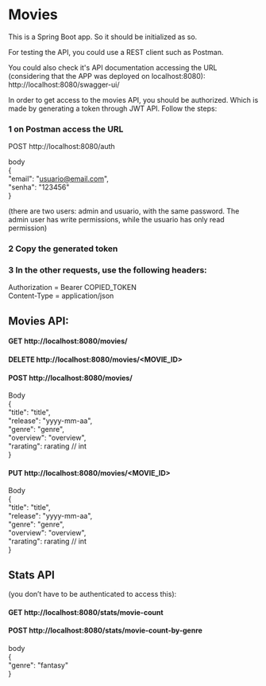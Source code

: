 # Movies

This is a Spring Boot app. So it should be initialized as so.

For testing the API, you could use a REST client such as Postman.

You could also check it's API documentation accessing the URL (considering that the APP was deployed on localhost:8080):
http://localhost:8080/swagger-ui/

In order to get access to the movies API, you should be authorized. Which is made by generating a token through JWT API. Follow the steps:

### 1 on Postman access the URL
POST		http://localhost:8080/auth

body<br/>
{<br/>
   "email": "usuario@email.com",<br/>
   "senha": "123456"<br/>
}

(there are two users: admin and usuario, with the same password. The admin user has write permissions, while the usuario has only read permission)

### 2 Copy the generated token

### 3 In the other requests, use the following headers:
Authorization = Bearer COPIED_TOKEN<br/>
Content-Type = application/json

## Movies API:

#### GET		  http://localhost:8080/movies/
#### DELETE	http://localhost:8080/movies/<MOVIE_ID>
#### POST	  http://localhost:8080/movies/
Body<br/>
{<br/>
   "title": "title",<br/>
   "release‌": "yyyy-mm-aa",<br/>
   "genre": "genre",<br/>
   "overview": "overview",<br/>
   "rarating": rarating // int<br/>
}
#### PUT	    http://localhost:8080/movies/<MOVIE_ID>
Body<br/>
{<br/>
   "title": "title",<br/>
   "release": "yyyy-mm-aa",<br/>
   "genre": "genre",<br/>
   "overview": "overview",<br/>
   "rarating": rarating // int<br/>
}

## Stats API
(you don’t have to be authenticated to access this):

#### GET	 	http://localhost:8080/stats/movie-count
#### POST 	http://localhost:8080/stats/movie-count-by-genre
body<br/>
{<br/>
    "genre": "fantasy"<br/>
}
